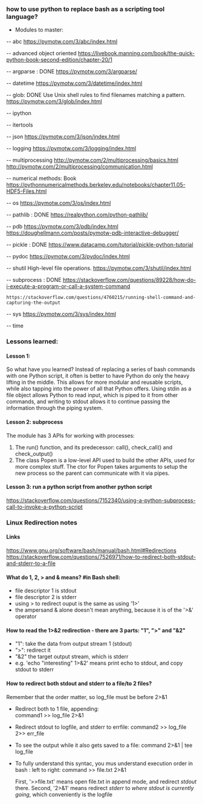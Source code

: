 ### how to use python to replace bash as a scripting tool language?
- Modules to master:

-- abc
    https://pymotw.com/3/abc/index.html

-- advanced object oriented
    https://livebook.manning.com/book/the-quick-python-book-second-edition/chapter-20/1

-- argparse : DONE 
    https://pymotw.com/3/argparse/

-- datetime
    https://pymotw.com/3/datetime/index.html


-- glob: DONE
    Use Unix shell rules to find filenames matching a pattern.
    https://pymotw.com/3/glob/index.html
    
-- ipython

-- itertools

-- json
    https://pymotw.com/3/json/index.html

-- logging
    https://pymotw.com/3/logging/index.html

-- multiprocessing
    http://pymotw.com/2/multiprocessing/basics.html
    http://pymotw.com/2/multiprocessing/communication.html

-- numerical methods:
    Book
    https://pythonnumericalmethods.berkeley.edu/notebooks/chapter11.05-HDF5-Files.html

-- os
    https://pymotw.com/3/os/index.html

-- pathlib : DONE
    https://realpython.com/python-pathlib/

-- pdb
    https://pymotw.com/3/pdb/index.html
    https://doughellmann.com/posts/pymotw-pdb-interactive-debugger/

-- pickle : DONE
    https://www.datacamp.com/tutorial/pickle-python-tutorial

-- pydoc
    https://pymotw.com/3/pydoc/index.html

-- shutil
    High-level file operations.
    https://pymotw.com/3/shutil/index.html

-- subprocess : DONE
    https://stackoverflow.com/questions/89228/how-do-i-execute-a-program-or-call-a-system-command
    
    https://stackoverflow.com/questions/4760215/running-shell-command-and-capturing-the-output

-- sys
    https://pymotw.com/3/sys/index.html

-- time









### Lessons learned:
#### Lesson 1:
So what have you learned? Instead of replacing a series of bash commands with one Python script, it often is better 
to have Python do only the heavy lifting in the middle. This allows for more modular and reusable scripts, while also 
tapping into the power of all that Python offers. Using stdin as a file object allows Python to read input, which is 
piped to it from other commands, and writing to stdout allows it to continue passing the information through the piping system. 


#### Lesson 2: subprocess
The module has 3 APIs for working with processes:
1. The run() function, and its predecessor: call(), check_call() and check_output()
2. The class Popen is a low-level API used to build the other APIs, used for more complex stuff. The ctor for Popen takes arguments to setup the new process so the parent can communicate with it via pipes.


#### Lesson 3: run a python script from another python script
https://stackoverflow.com/questions/7152340/using-a-python-subprocess-call-to-invoke-a-python-script



### Linux Redirection notes
#### Links
https://www.gnu.org/software/bash/manual/bash.html#Redirections
https://stackoverflow.com/questions/7526971/how-to-redirect-both-stdout-and-stderr-to-a-file


#### What do 1, 2, > and & means? #in Bash shell: 
- file descriptor 1 is stdout
- file descriptor 2 is stderr
- using > to redirect ouput is the same as using '1>'
- the ampersand & alone doesn't mean anything, because it is of the '>&' operator

#### How to read the 1>&2 redirection - there are 3 parts: "1", ">" and "&2"
- "1": take the data from output stream 1 (stdout)
- ">": redirect it
- "&2" the target output stream, which is stderr
- e.g. 'echo "interesting" 1>&2' means print echo to stdout, and copy stdout to stderr

#### How to redirect both stdout and stderr to a file/to 2 files?
  Remember that the order matter, so log_file must be before 2>&1
- Redirect both to 1 file, appending:  
    command1 >> log_file 2>&1

- Redirect stdout to logfile, and stderr to errfile: 
    command2 >> log_file 2>> err_file

- To see the output while it also gets saved to a file:
    command 2>&1 | tee log_file

- To fully understand this syntac, you mus understand execution order in bash : left to right:
    command >> file.txt 2>&1

    First, '>>file.txt' means open file.txt in append mode, and redirect *stdout* there.
    Second, '2>&1' means redirect *stderr* to *where stdout is currently going*, which conveniently is the logfile

